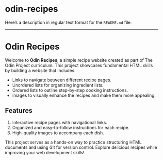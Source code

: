 # odin-recipes

Here’s a description in regular text format for the `README.md` file:

---

# Odin Recipes

Welcome to **Odin Recipes**, a simple recipe website created as part of The Odin Project curriculum. This project showcases fundamental HTML skills by building a website that includes:

- Links to navigate between different recipe pages.  
- Unordered lists for organizing ingredient lists.  
- Ordered lists to outline step-by-step cooking instructions.  
- Images to visually enhance the recipes and make them more appealing.  

## Features

1. Interactive recipe pages with navigational links.  
2. Organized and easy-to-follow instructions for each recipe.  
3. High-quality images to accompany each dish.  

This project serves as a hands-on way to practice structuring HTML documents and using Git for version control. Explore delicious recipes while improving your web development skills!